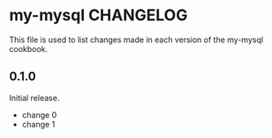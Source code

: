 # my-mysql CHANGELOG

This file is used to list changes made in each version of the my-mysql cookbook.

## 0.1.0

Initial release.

- change 0
- change 1
